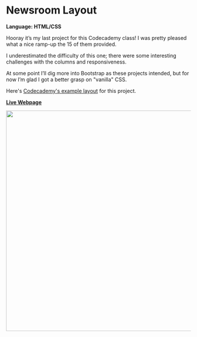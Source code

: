 # Newsroom Layout
<strong>Language: HTML/CSS</strong>

Hooray it’s my last project for this Codecademy class! I was pretty pleased what a nice ramp-up the 15 of them provided.

I underestimated the difficulty of this one; there were some interesting challenges with the columns and responsiveness. 

At some point I’ll dig more into Bootstrap as these projects intended, but for now I’m glad I got a better grasp on "vanilla" CSS.

Here's <a href="https://s3.amazonaws.com/codecademy-content/projects/newsroom/index.html">Codecademy's example layout</a> for this project.

**<a href="http://dargacode.github.io/CodecademyNewsroomLayout/">Live Webpage</a>**

<img src ="http://40.media.tumblr.com/be904c9de7a21edece81987f3bb3708b/tumblr_inline_o2dfwqpT0B1tvc5hi_1280.png" width="600">
